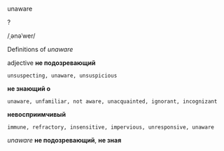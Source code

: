 unaware

?

/ˌənəˈwer/

Definitions of _unaware_

adjective
**не подозревающий**

    unsuspecting, unaware, unsuspicious
**не знающий о**

    unaware, unfamiliar, not aware, unacquainted, ignorant, incognizant
**невосприимчивый**

    immune, refractory, insensitive, impervious, unresponsive, unaware

_unaware_
**не подозревающий**, **не зная**